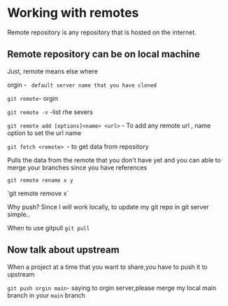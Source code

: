 # Working with remotes
Remote repository is any repository that is hosted on the internet.

## Remote repository can be on local machine
Just, remote means else where

orgin - ` default server name that you have cloned`

`git remote`- orgin

`git remote -v` -list rhe severs

`git remote add [options]<name> <url>` - To add any remote url , name option to set the url name

`git fetch <remote> `- to get data from repository

Pulls the data from the remote that you don't have yet and you can able to merge your branches since you have references

`git remote rename x y `

'git remote remove x`

Why push?
Since I will work locally, to update my git repo in git server simple..

When to use gitpull
`git pull`

## Now talk about upstream

When a project at a time that you want to share,you have to push it to upstream

`git push orgin main`- saying to orgin server,please merge my local main branch in your `main` branch



